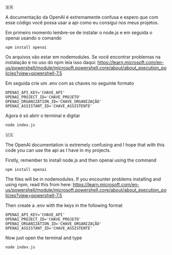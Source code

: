 🇧🇷

A documentação da OpenAI é extremamente confusa e espero que com esse código você possa usar a api como eu consigui nos meus projetos.

Em primeiro momento lembre-se de instalar o node.js e em seguida o openai usando o comando
```
npm install openai
```
Os arquivos vão estar em nodemodules. Se você encontrar problemas na instalação e no uso do npm leia isso daqui: https://learn.microsoft.com/en-us/powershell/module/microsoft.powershell.core/about/about_execution_policies?view=powershell-7.5

Em seguida crie um .env com as chaves no seguinte formato
```
OPENAI_API_KEY='CHAVE_API'
OPENAI_PROJECT_ID='CHAVE_PROJETO'
OPENAI_ORGANIZATION_ID='CHAVE_ORGANIZAÇÃO'
OPENAI_ASSISTANT_ID='CHAVE_ASSISTENTE'
```
Agora é só abrir o terminal e digitar 
```
node index.js
```
🇺🇸

The OpenAI documentation is extremely confusing and I hope that with this code you can use the api as I have in my projects.

Firstly, remember to install node.js and then openai using the command
```
npm install openai
```
The files will be in nodemodules. If you encounter problems installing and using npm, read this from here: https://learn.microsoft.com/en-us/powershell/module/microsoft.powershell.core/about/about_execution_policies?view=powershell-7.5

Then create a .env with the keys in the following format
```
OPENAI_API_KEY='CHAVE_API'
OPENAI_PROJECT_ID='CHAVE_PROJETO'
OPENAI_ORGANIZATION_ID='CHAVE_ORGANIZAÇÃO'
OPENAI_ASSISTANT_ID='CHAVE_ASSISTENTE'
```
Now just open the terminal and type
```
node index.js
```
